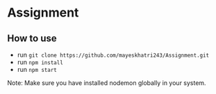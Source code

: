﻿# Assignment

## How to use

- run `git clone https://github.com/mayeskhatri243/Assignment.git`
- run `npm install`
- run `npm start`

Note: Make sure you have installed nodemon globally in your system.
